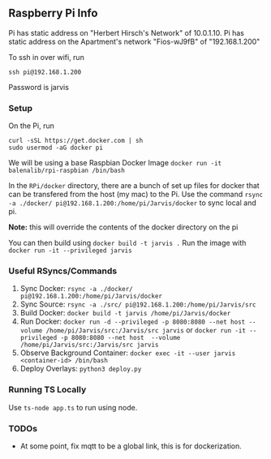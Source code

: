 ## Raspberry Pi Info

Pi has static address on "Herbert Hirsch's Network" of 10.0.1.10.
Pi has static address on the Apartment's network "Fios-wJ9fB" of "192.168.1.200"

To ssh in over wifi, run
```
ssh pi@192.168.1.200
```

Password is jarvis

### Setup

On the Pi, run
```
curl -sSL https://get.docker.com | sh
sudo usermod -aG docker pi
```

We will be using a base Raspbian Docker Image `docker run -it balenalib/rpi-raspbian /bin/bash`

In the `RPi/docker` directory, there are a bunch of set up files for docker that can be transfered from the host (my mac) to the Pi. Use the command `rsync -a ./docker/ pi@192.168.1.200:/home/pi/Jarvis/docker` to sync local and pi.

**Note:** this will override the contents of the docker directory on the pi

You can then build using `docker build -t jarvis .`
Run the image with `docker run -it --privileged jarvis`

### Useful RSyncs/Commands
1. Sync Docker: `rsync -a ./docker/ pi@192.168.1.200:/home/pi/Jarvis/docker`
2. Sync Source: `rsync -a ./src/ pi@192.168.1.200:/home/pi/Jarvis/src`
3. Build Docker: `docker build -t jarvis /home/pi/Jarvis/docker`
4. Run Docker: `docker run -d --privileged -p 8080:8080 --net host --volume /home/pi/Jarvis/src:/Jarvis/src jarvis` or `docker run -it --privileged -p 8080:8080 --net host  --volume /home/pi/Jarvis/src:/Jarvis/src jarvis`
5. Observe Background Container: `docker exec -it --user jarvis <container-id> /bin/bash`
6. Deploy Overlays: `python3 deploy.py `

### Running TS Locally
Use `ts-node app.ts` to run using node.

### TODOs
* At some point, fix mqtt to be a global link, this is for dockerization.
